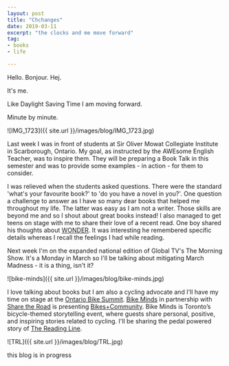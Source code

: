 ```yaml
---
layout: post
title: "Chchanges"
date: 2019-03-11
excerpt: "the clocks and me move forward"
tag:
- books
- life

---
```


Hello. Bonjour. Hej.

It's me.

Like Daylight Saving Time I am moving forward. 

Minute by minute.

![IMG_1723]({{ site.url }}/images/blog/IMG_1723.jpg)

Last week I was in front of students at Sir Oliver Mowat Collegiate Institute in Scarborough, Ontario. My goal, as instructed by the AWEsome English Teacher, was to inspire them. They will be preparing a Book Talk in this semester and was to provide some examples - in action - for them to consider.

I was relieved when the students asked questions. There were the standard 'what's your favourite book?' to 'do you have a novel in you?'. One question a challenge to answer as I have so many dear books that helped me throughout my life. The latter was easy as I am not a writer. Those skills are beyond me and so I shout about great books instead! I also managed to get teens on stage with me to share their love of a recent read. One boy shared his thoughts about [WONDER](https://www.chapters.indigo.ca/en-ca/books/wonder/9780375869020-item.html?s_campaign=goo-DSA_Books_Kids&ds_rl=1246160&ds_rl=1254699&ds_rl=1254699&gclid=Cj0KCQjwjpjkBRDRARIsAKv-0O0qWRe2pOyb_9-vXYcPGAPrezwXGVSTdJnVImUyJtL9upT7-Psj8-AaAjNJEALw_wcB&gclsrc=aw.ds). It was interesting he remembered specific details whereas I recall the feelings I had while reading. 

Next week I'm on the expanded national edition of Global TV's The Morning Show. It's a Monday in March so I'll be talking about mitigating March Madness - it is a thing, isn't it?

![bike-minds]({{ site.url }}/images/blog/bike-minds.jpg)

I love talking about books but I am also a cycling advocate and I'll have my time on stage at the [Ontario Bike Summit](https://www.sharetheroad.ca/ontario-bike-summit-s15917). [Bike Minds](https://beyondtheautomobile.ca/bikeminds/) in partnership with [Share the Road](https://www.sharetheroad.ca/)  is presenting [Bikes+Community](https://www.eventbrite.com/e/bike-minds-episode-7-bikescommunity-tickets-57933187724). Bike Minds is Toronto’s bicycle-themed storytelling event, where guests share personal, positive, and inspiring stories related to cycling. I'll be sharing the pedal powered story of [The Reading Line](http://thereadingline.ca/).

![TRL]({{ site.url }}/images/blog/TRL.jpg)

this blog is in progress